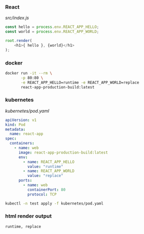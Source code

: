 ### React
_src/index.js_
```js
const hello = process.env.REACT_APP_HELLO;
const world = process.env.REACT_APP_WORLD;

root.render(
    <h1>{ hello }, {world}</h1>
);
```

### docker

```bash
docker run -it --rm \
       -p 80:80 \
       -e REACT_APP_HELLO=runtime -e REACT_APP_WORLD=replace
       react-app-production-build:latest
```

### kubernetes

_kubernetes/pod.yaml_
```yaml
apiVersion: v1
kind: Pod
metadata:
  name: react-app
spec:
  containers:
    - name: web
      image: react-app-production-build:latest
      env:
        - name: REACT_APP_HELLO
          value: "runtime"
        - name: REACT_APP_WORLD
          value: "replace"
      ports:
        - name: web
          containerPort: 80
          protocol: TCP 
```

```bash
kubectl -n test apply -f kubernetes/pod.yaml 
```

### html render output

```
runtime, replace
```